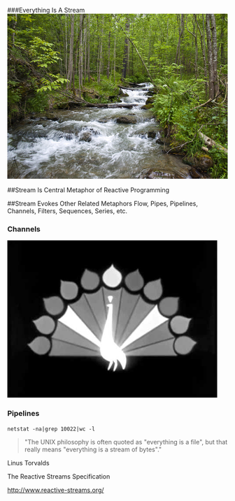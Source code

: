 ###Everything Is A Stream
![Image of a stream](images/stream.jpg)


##Stream Is Central Metaphor of Reactive Programming


##Stream Evokes Other Related Metaphors
Flow, Pipes, Pipelines, Channels, Filters, Sequences, Series, etc.


### Channels
![Image of NBC Peacock](images/nbcpeacock.jpg)


### Pipelines
    netstat -na|grep 10022|wc -l
>"The UNIX philosophy is often quoted as "everything is a file", but that
really means "everything is a stream of bytes"." 

Linus Torvalds


The Reactive Streams Specification

http://www.reactive-streams.org/
